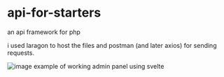 # api-for-starters
an api framework for php

i used laragon to host the files and postman (and later axios) for sending requests.

![image](https://github.com/amixaam/api-for-starters/assets/60570885/10efb813-e9ed-4cc7-8cf4-a7fe00f4e73f)
example of working admin panel using svelte
